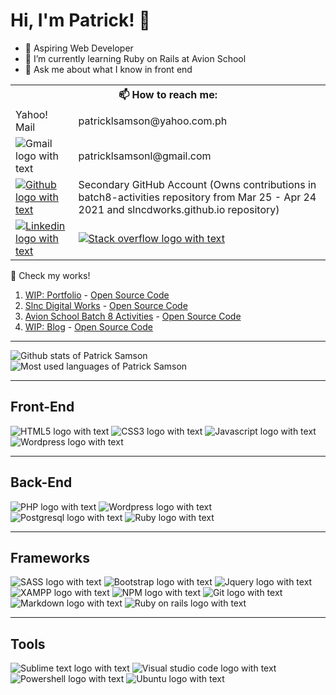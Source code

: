# Hi, I'm Patrick! 👋

- 🚀 Aspiring Web Developer
- 🌱 I’m currently learning Ruby on Rails at Avion School
- 💬 Ask me about what I know in front end

<table>
  <tr>
    <th colspan="2">📫 How to reach me:</th>
  </tr>

  <tr>
    <td>Yahoo! Mail</td>
    <td>patricklsamson@yahoo.com.ph</td>
  </tr>

  <tr>
    <td valign="middle">
      <img src="https://img.shields.io/badge/Gmail-D14836?style=for-the-badge&logo=gmail&logoColor=white" alt="Gmail logo with text" /> 
    </td>
    <td valign="middle">
      patricklsamsonl@gmail.com
    </td>
  </tr>

  <tr>
    <td valign="middle">
      <a href="https://github.com/slncdworks">
        <img src="https://img.shields.io/badge/GitHub-100000?style=for-the-badge&logo=github&logoColor=white" alt="Github logo with text" />
      </a>
    </td>
    <td valign="middle">
      Secondary GitHub Account (Owns contributions in batch8-activities repository from Mar 25 - Apr 24 2021 and slncdworks.github.io repository)
    </td>
  </tr>

  <tr>
    <td valign="middle">
      <a href="https://www.linkedin.com/in/patrick-edward-samson-8a233917a/">
        <img src="https://img.shields.io/badge/LinkedIn-0077B5?style=for-the-badge&logo=linkedin&logoColor=white" alt="Linkedin logo with text" />
      </a>
    </td>
    <td valign="middle">
      <a href="https://stackoverflow.com/users/15469676/patrick-samson">
        <img src="https://img.shields.io/badge/Stack_Overflow-FE7A16?style=for-the-badge&logo=stack-overflow&logoColor=white" alt="Stack overflow logo with text" />
      </a>
    </td>
  </tr>
</table>

👀 Check my works!

1. [WIP: Portfolio](https://patricklsamson.github.io/) - [Open Source Code](https://github.com/patricklsamson/patricklsamson.github.io)
1. [Slnc Digital Works](https://slncdworks.github.io/) - [Open Source Code](https://github.com/patricklsamson/slncdworks.github.io)
1. [Avion School Batch 8 Activities](https://patricklsamson.github.io/batch8-activities/) - [Open Source Code](https://github.com/patricklsamson/batch8-activities)
1. [WIP: Blog](https://patricklsamson-blog.herokuapp.com/) - [Open Source Code](https://github.com/patricklsamson/blog)

---

![Github stats of Patrick Samson](https://github-readme-stats.vercel.app/api?username=patricklsamson&show_icons=true&line_height=27&count_private=true&theme=dark&card_width=300&include_all_commits=true)
![Most used languages of Patrick Samson](https://github-readme-stats.vercel.app/api/top-langs/?username=patricklsamson&theme=dark&langs_count=10&layout=compact)

---

## Front-End

![HTML5 logo with text](https://img.shields.io/badge/HTML5-E34F26?style=for-the-badge&logo=html5&logoColor=white)
![CSS3 logo with text](https://img.shields.io/badge/CSS3-1572B6?style=for-the-badge&logo=css3&logoColor=white)
![Javascript logo with text](https://img.shields.io/badge/JavaScript-F7DF1E?style=for-the-badge&logo=javascript&logoColor=black)
![Wordpress logo with text](https://img.shields.io/badge/Wordpress-21759B?style=for-the-badge&logo=wordpress&logoColor=white)

---

## Back-End

![PHP logo with text](https://img.shields.io/badge/PHP-777BB4?style=for-the-badge&logo=php&logoColor=white)
![Wordpress logo with text](https://img.shields.io/badge/Wordpress-21759B?style=for-the-badge&logo=wordpress&logoColor=white)
![Postgresql logo with text](https://img.shields.io/badge/PostgreSQL-316192?style=for-the-badge&logo=postgresql&logoColor=white)
![Ruby logo with text](https://img.shields.io/badge/Ruby-CC342D?style=for-the-badge&logo=ruby&logoColor=white)

---

## Frameworks

![SASS logo with text](https://img.shields.io/badge/Sass-CC6699?style=for-the-badge&logo=sass&logoColor=white)
![Bootstrap logo with text](https://img.shields.io/badge/Bootstrap-563D7C?style=for-the-badge&logo=bootstrap&logoColor=white)
![Jquery logo with text](https://img.shields.io/badge/jQuery-0769AD?style=for-the-badge&logo=jquery&logoColor=white)
![XAMPP logo with text](https://img.shields.io/badge/Xampp-F37623?style=for-the-badge&logo=xampp&logoColor=white)
![NPM logo with text](https://img.shields.io/badge/npm-CB3837?style=for-the-badge&logo=npm&logoColor=white)
![Git logo with text](https://img.shields.io/badge/Git-F05032?style=for-the-badge&logo=git&logoColor=white)
![Markdown logo with text](https://img.shields.io/badge/Markdown-000000?style=for-the-badge&logo=markdown&logoColor=white)
![Ruby on rails logo with text](https://img.shields.io/badge/Ruby_on_Rails-CC0000?style=for-the-badge&logo=ruby-on-rails&logoColor=white)

---

## Tools

![Sublime text logo with text](https://img.shields.io/badge/sublime_text-%23575757.svg?&style=for-the-badge&logo=sublime-text&logoColor=important)
![Visual studio code logo with text](https://img.shields.io/badge/Visual_Studio_Code-0078D4?style=for-the-badge&logo=visual%20studio%20code&logoColor=white)
![Powershell logo with text](https://img.shields.io/badge/PowerShell-5391FE?style=for-the-badge&logo=PowerShell&logoColor=white)
![Ubuntu logo with text](https://img.shields.io/badge/Ubuntu-E95420?style=for-the-badge&logo=ubuntu&logoColor=white)

<!--
**patricklsamson/patricklsamson** is a ✨ _special_ ✨ repository because its `README.md` (this file) appears on your GitHub profile.

Here are some ideas to get you started:

- 🔭 I’m currently working on ...
- 🌱 I’m currently learning ...
- 👯 I’m looking to collaborate on ...
- 🤔 I’m looking for help with ...
- 💬 Ask me about ...
- 📫 How to reach me: ...
- 😄 Pronouns: ...
- ⚡ Fun fact: ...
-->

